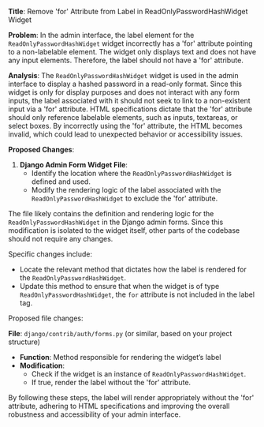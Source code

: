 **Title**: Remove 'for' Attribute from Label in ReadOnlyPasswordHashWidget Widget

**Problem**: In the admin interface, the label element for the `ReadOnlyPasswordHashWidget` widget incorrectly has a 'for' attribute pointing to a non-labelable element. The widget only displays text and does not have any input elements. Therefore, the label should not have a 'for' attribute.

**Analysis**: The `ReadOnlyPasswordHashWidget` widget is used in the admin interface to display a hashed password in a read-only format. Since this widget is only for display purposes and does not interact with any form inputs, the label associated with it should not seek to link to a non-existent input via a 'for' attribute. HTML specifications dictate that the 'for' attribute should only reference labelable elements, such as inputs, textareas, or select boxes. By incorrectly using the 'for' attribute, the HTML becomes invalid, which could lead to unexpected behavior or accessibility issues.

**Proposed Changes**:

1. **Django Admin Form Widget File**:
    - Identify the location where the `ReadOnlyPasswordHashWidget` is defined and used.
    - Modify the rendering logic of the label associated with the `ReadOnlyPasswordHashWidget` to exclude the 'for' attribute.

The file likely contains the definition and rendering logic for the `ReadOnlyPasswordHashWidget` in the Django admin forms. Since this modification is isolated to the widget itself, other parts of the codebase should not require any changes.

Specific changes include:

- Locate the relevant method that dictates how the label is rendered for the `ReadOnlyPasswordHashWidget`.
- Update this method to ensure that when the widget is of type `ReadOnlyPasswordHashWidget`, the `for` attribute is not included in the label tag.

Proposed file changes:

**File**: `django/contrib/auth/forms.py` (or similar, based on your project structure)

- **Function**: Method responsible for rendering the widget’s label
- **Modification**:
  - Check if the widget is an instance of `ReadOnlyPasswordHashWidget`.
  - If true, render the label without the 'for' attribute.

By following these steps, the label will render appropriately without the 'for' attribute, adhering to HTML specifications and improving the overall robustness and accessibility of your admin interface.